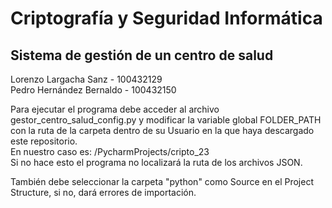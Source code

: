 # Criptografía y Seguridad Informática

## Sistema de gestión de un centro de salud


Lorenzo Largacha Sanz - 100432129  
Pedro Hernández Bernaldo - 100432150


Para ejecutar el programa debe acceder al archivo gestor_centro_salud_config.py 
y modificar la variable global FOLDER_PATH con la ruta de la carpeta dentro 
de su Usuario en la que haya descargado este repositorio.  
En nuestro caso es: /PycharmProjects/cripto_23  
Si no hace esto el programa no localizará la ruta de los archivos JSON.

También debe seleccionar la carpeta "python" como Source en el Project Structure, 
si no, dará errores de importación. 